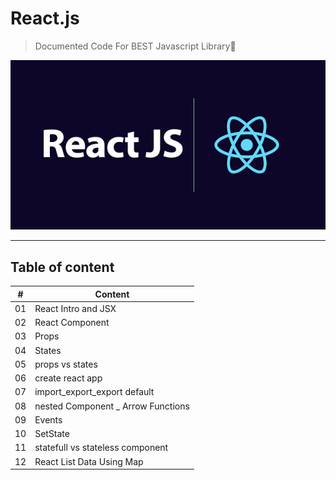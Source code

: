 # React.js 
> Documented Code For BEST Javascript Library🔵
<p align="center">
  <img src='img.png'>
</p>

<hr>

## Table of content


| #  | Content |
|----|---------|
| 01 | React Intro and JSX      |
| 02 |   React Component      |  
| 03 |   Props      |  
| 04 | States |
| 05 | props vs states|
| 06 | create react app|
| 07 | import_export_export default|
| 08 | nested Component _ Arrow Functions|
| 09 | Events|
| 10 | SetState|
| 11 | statefull vs stateless component|
| 12 | React List Data Using Map |
